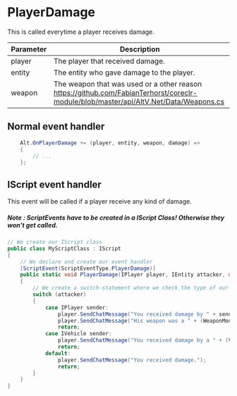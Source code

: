 # PlayerDamage 
This is called everytime a player receives damage.

| Parameter | Description  |
|-----------|--------------|
| player    | The player that received damage. |
| entity    | The entity who gave damage to the player. |
| weapon    | The weapon that was used or a other reason https://github.com/FabianTerhorst/coreclr-module/blob/master/api/AltV.Net/Data/Weapons.cs |

## Normal event handler

```csharp
    Alt.OnPlayerDamage += (player, entity, weapon, damage) =>
    {
        // ...
    };
```

## IScript event handler

This event will be called if a player receive any kind of damage.
##### Note : ScriptEvents have to be created in a IScript Class! Otherwise they won't get called.

```csharp
// We create our IScript class
public class MyScriptClass : IScript
{
    // We declare and create our event handler
    [ScriptEvent(ScriptEventType.PlayerDamage)]
    public static void PlayerDamage(IPlayer player, IEntity attacker, uint weapon, ushort damage)
    {
        // We create a switch-statement where we check the type of our IEntity.
        switch (attacker)
        {
            case IPlayer sender:
                player.SendChatMessage("You received damage by " + sender.Name + ".");
                player.SendChatMessage("His weapon was a " + (WeaponModel)weapon + ".");
                return;
            case IVehicle sender:
                player.SendChatMessage("You received damage by a " + (VehicleModel)sender.Model);
                return;
            default:
                player.SendChatMessage("You received damage.");
                return;
        }
    }
}
```
